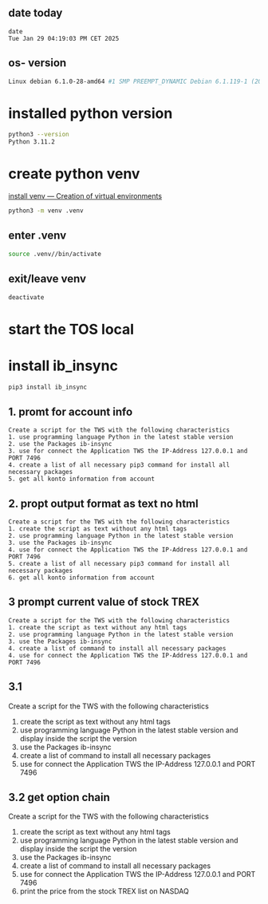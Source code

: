 ## date today 

```bach
date
Tue Jan 29 04:19:03 PM CET 2025
```


## os- version

```bash
Linux debian 6.1.0-28-amd64 #1 SMP PREEMPT_DYNAMIC Debian 6.1.119-1 (2024-11-22) x86_64 GNU/Linux
```

# installed python version 

```bash
python3 --version
Python 3.11.2
```
# create python venv

[install venv — Creation of virtual environments](https://docs.python.org/3/library/venv.html)

```bash
python3 -m venv .venv
```

## enter .venv

```bash
source .venv//bin/activate
```

## exit/leave venv

```bash
deactivate
```

# start the TOS local


# install ib_insync

```bash
pip3 install ib_insync
```


## 1. promt for account info

```text
Create a script for the TWS with the following characteristics
1. use programming language Python in the latest stable version
2. use the Packages ib-insync
3. use for connect the Application TWS the IP-Address 127.0.0.1 and PORT 7496
4. create a list of all necessary pip3 command for install all necessary packages
5. get all konto information from account
```

## 2. propt output format as text no html

```text
Create a script for the TWS with the following characteristics
1. create the script as text without any html tags
2. use programming language Python in the latest stable version
3. use the Packages ib-insync
4. use for connect the Application TWS the IP-Address 127.0.0.1 and PORT 7496
5. create a list of all necessary pip3 command for install all necessary packages
6. get all konto information from account
```

## 3 prompt current value of stock TREX

```text
Create a script for the TWS with the following characteristics
1. create the script as text without any html tags
2. use programming language Python in the latest stable version
3. use the Packages ib-insync
4. create a list of command to install all necessary packages
4. use for connect the Application TWS the IP-Address 127.0.0.1 and PORT 7496
```

## 3.1 

Create a script for the TWS with the following characteristics
1. create the script as text without any html tags
2. use programming language Python in the latest stable version and display inside the script the version
3. use the Packages ib-insync
4. create a list of command to install all necessary packages
5. use for connect the Application TWS the IP-Address 127.0.0.1 and PORT 7496

## 3.2 get option chain

Create a script for the TWS with the following characteristics
1. create the script as text without any html tags
2. use programming language Python in the latest stable version and display inside the script the version
3. use the Packages ib-insync
4. create a list of command to install all necessary packages
5. use for connect the Application TWS the IP-Address 127.0.0.1 and PORT 7496
6. print the price from  the stock TREX list on NASDAQ
